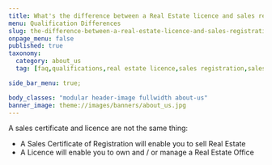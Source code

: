 ```yaml
---
title: What's the difference between a Real Estate licence and sales registration certificate?
menu: Qualification Differences
slug: the-difference-between-a-real-estate-licence-and-sales-registration-certificate
onpage_menu: false
published: true
taxonomy:
  category: about_us
  tag: [faq,qualifications,real estate licence,sales registration,sales]

side_bar_menu: true;

body_classes: "modular header-image fullwidth about-us"
banner_image: theme://images/banners/about_us.jpg
---
```


A sales certificate and licence are not the same thing:
- A Sales Certificate of Registration will enable you to sell Real Estate
- A Licence will enable you to own and / or manage a Real Estate Office
